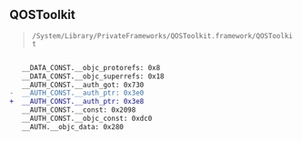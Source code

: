 ## QOSToolkit

> `/System/Library/PrivateFrameworks/QOSToolkit.framework/QOSToolkit`

```diff

   __DATA_CONST.__objc_protorefs: 0x8
   __DATA_CONST.__objc_superrefs: 0x18
   __AUTH_CONST.__auth_got: 0x730
-  __AUTH_CONST.__auth_ptr: 0x3e0
+  __AUTH_CONST.__auth_ptr: 0x3e8
   __AUTH_CONST.__const: 0x2098
   __AUTH_CONST.__objc_const: 0xdc0
   __AUTH.__objc_data: 0x280

```
